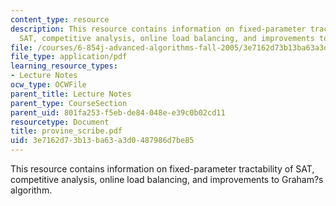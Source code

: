 ```yaml
---
content_type: resource
description: This resource contains information on fixed-parameter tractability of
  SAT, competitive analysis, online load balancing, and improvements to Graham?s algorithm.
file: /courses/6-854j-advanced-algorithms-fall-2005/3e7162d73b13ba63a3d0487986d7be85_provine_scribe.pdf
file_type: application/pdf
learning_resource_types:
- Lecture Notes
ocw_type: OCWFile
parent_title: Lecture Notes
parent_type: CourseSection
parent_uid: 801fa253-f5eb-de84-048e-e39c0b02cd11
resourcetype: Document
title: provine_scribe.pdf
uid: 3e7162d7-3b13-ba63-a3d0-487986d7be85
---
```

This resource contains information on fixed-parameter tractability of SAT, competitive analysis, online load balancing, and improvements to Graham?s algorithm.

